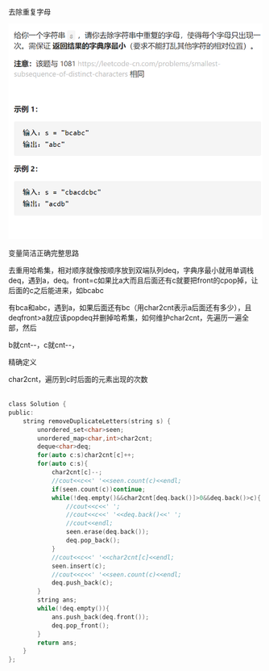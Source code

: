 去除重复字母

![img](image/1628682432668.png)

变量简洁正确完整思路

去重用哈希集，相对顺序就像按顺序放到双端队列deq，字典序最小就用单调栈deq，遇到a，deq。front=c如果比a大而且后面还有c就要把front的cpop掉，让后面的c之后能进来，如bcabc

有bca和abc，遇到a，如果后面还有bc（用char2cnt表示a后面还有多少），且deqfront>a就应该popdeq并删掉哈希集，如何维护char2cnt，先遍历一遍全部，然后

b就cnt--，c就cnt--，

精确定义

char2cnt，遍历到c时后面的元素出现的次数

```c

class Solution {
public:
    string removeDuplicateLetters(string s) {
        unordered_set<char>seen;
        unordered_map<char,int>char2cnt;
        deque<char>deq;
        for(auto c:s)char2cnt[c]++;
        for(auto c:s){
            char2cnt[c]--;
            //cout<<c<<' '<<seen.count(c)<<endl;
            if(seen.count(c))continue;
            while(!deq.empty()&&char2cnt[deq.back()]>0&&deq.back()>c){
                //cout<<c<<' ';
                //cout<<c<<' '<<deq.back()<<' ';
                //cout<<endl;
                seen.erase(deq.back());
                deq.pop_back();
            }
            //cout<<c<<' '<<char2cnt[c]<<endl;
            seen.insert(c);
            //cout<<c<<' '<<seen.count(c)<<endl;
            deq.push_back(c);
        }
        string ans;
        while(!deq.empty()){
            ans.push_back(deq.front());
            deq.pop_front();
        }
        return ans;
    }
};

```

